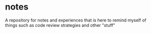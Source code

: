 # notes
A repository for notes and experiences that is here to remind myself of things such as code review strategies and other "stuff"
